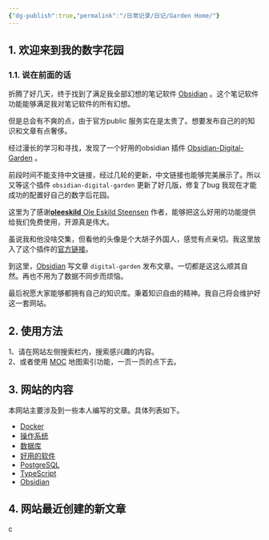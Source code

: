 ```yaml
---
{"dg-publish":true,"permalink":"/日常记录/日记/Garden Home/"}
---
```


## 1. 欢迎来到我的数字花园

### 1.1. 说在前面的话

折腾了好几天，终于找到了满足我全部幻想的笔记软件 [Obsidian](https://www.aming.tech/Obsidian/Obsidian/) 。这个笔记软件功能能够满足我对笔记软件的所有幻想。

但是总会有不爽的点，由于官方public 服务实在是太贵了。想要发布自己的的知识和文章有点奢侈。

经过漫长的学习和寻找，发现了一个好用的obsidian 插件 [Obsidian-Digital-Garden](https://www.aming.tech/404) 。

前段时间不能支持中文链接，经过几轮的更新，中文链接也能够完美展示了。所以又等这个插件 `obsidian-digital-garden` 更新了好几版，修复了bug 我现在才能成功的配置好自己的数字后花园。

这里为了感谢[**oleeskild** Ole Eskild Steensen](https://github.com/oleeskild) 作者，能够把这么好用的功能提供给我们免费使用，开源真是伟大。

虽说我和他没啥交集，但看他的头像是个大胡子外国人，感觉有点亲切。我这里放入了这个插件的[官方链接](https://github.com/oleeskild/Obsidian-Digital-Garden)。

到这里，[Obsidian](https://www.aming.tech/Obsidian/Obsidian/) 写文章 `digital-garden` 发布文章。一切都是这这么顺其自然。再也不用为了数据不同步而烦恼。

最后祝愿大家能够都拥有自己的知识库。秉着知识自由的精神。我自己将会维护好这一套网站。

## 2. 使用方法

1、请在网站左侧搜索栏内，搜索感兴趣的内容。  
2、或者使用 [MOC](https://www.aming.tech/404) 地图索引功能，一页一页的点下去。

## 3. 网站的内容

本网站主要涉及到一些本人编写的文章。具体列表如下。

-   [Docker](https://www.aming.tech/Docker/Docker/)
-   [操作系统](https://www.aming.tech/SYSTEM/)
-   [数据库](https://www.aming.tech/database/)
-   [好用的软件](https://www.aming.tech/soft/Soft/)
-   [PostgreSQL](https://www.aming.tech/PostgreSQL/PostgreSQL/)
-   [TypeScript](https://www.aming.tech/TypeScript/TypeScript/)
-   [Obsidian](https://www.aming.tech/Obsidian/Obsidian/)

## 4. 网站最近创建的新文章
c